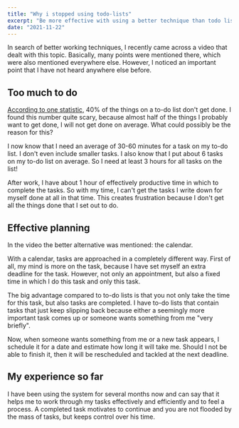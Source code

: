 ```yaml
---
title: "Why i stopped using todo-lists"
excerpt: "Be more effective with using a better technique than todo lists."
date: "2021-11-22"
---
```


In search of better working techniques, I recently came across a video that dealt with this topic. Basically, many points were mentioned there, which were also mentioned everywhere else. However, I noticed an important point that I have not heard anywhere else before.

## Too much to do

[According to one statistic](https://www.huffpost.com/entry/forty-one-percent-of-tasks-on-to-do-lists-are-never-done_b_9308978), 40% of the things on a to-do list don't get done. I found this number quite scary, because almost half of the things I probably want to get done, I will not get done on average. What could possibly be the reason for this?

I now know that I need an average of 30-60 minutes for a task on my to-do list. I don't even include smaller tasks. I also know that I put about 6 tasks on my to-do list on average. So I need at least 3 hours for all tasks on the list!

After work, I have about 1 hour of effectively productive time in which to complete the tasks. So with my time, I can't get the tasks I write down for myself done at all in that time. This creates frustration because I don't get all the things done that I set out to do.

## Effective planning

In the video the better alternative was mentioned: the calendar.

With a calendar, tasks are approached in a completely different way. First of all, my mind is more on the task, because I have set myself an extra deadline for the task. However, not only an appointment, but also a fixed time in which I do this task and only this task.

The big advantage compared to to-do lists is that you not only take the time for this task, but also tasks are completed. I have to-do lists that contain tasks that just keep slipping back because either a seemingly more important task comes up or someone wants something from me "very briefly".

Now, when someone wants something from me or a new task appears, I schedule it for a date and estimate how long it will take me. Should I not be able to finish it, then it will be rescheduled and tackled at the next deadline.

## My experience so far

I have been using the system for several months now and can say that it helps me to work through my tasks effectively and efficiently and to feel a process. A completed task motivates to continue and you are not flooded by the mass of tasks, but keeps control over his time.
